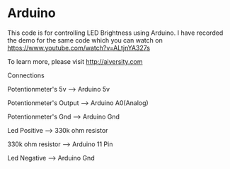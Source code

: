 # Arduino

This code is for controlling LED Brightness using Arduino. 
I have recorded the demo for the same code which you can watch on https://www.youtube.com/watch?v=ALtjnYA327s 

To learn more, please visit http://aiversity.com

Connections

Potentionmeter's 5v -->  Arduino 5v

Potentionmeter's Output --> Arduino A0(Analog)

Potentionmeter's Gnd --> Arduino Gnd

Led Positive --> 330k ohm resistor

330k ohm resistor --> Arduino 11 Pin

Led Negative --> Arduino Gnd


